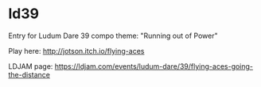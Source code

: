 # ld39

Entry for Ludum Dare 39 compo theme: "Running out of Power"

Play here: http://jotson.itch.io/flying-aces

LDJAM page: https://ldjam.com/events/ludum-dare/39/flying-aces-going-the-distance
